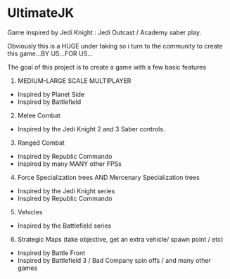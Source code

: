 UltimateJK
==========

Game inspired by Jedi Knight : Jedi Outcast / Academy saber play.

Obviously this is a HUGE under taking so i turn to the community to create this game...BY US...FOR US...

The goal of this project is to create a game with a few basic features
1) MEDIUM-LARGE SCALE MULTIPLAYER
- Inspired by Planet Side
- Inspired by Battlefield
2) Melee Combat
- Inspired by the Jedi Knight 2 and 3 Saber controls.
3) Ranged Combat
- Inspired by Republic Commando
- Inspired by many MANY other FPSs
4) Force Specialization trees AND Mercenary Specialization trees
- Inspired by the Jedi Knight series
- Inspired by Republic Commando
5) Vehicles
- Inspired by the Battlefield series
6) Strategic Maps (take objective, get an extra vehicle/ spawn point / etc)
- Inspired by Battle Front
- Inspired by Battlefield 3 / Bad Company spin offs / and many other games
